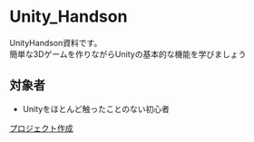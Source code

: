 # Unity_Handson
UnityHandson資料です。  
簡単な3Dゲームを作りながらUnityの基本的な機能を学びましょう

## 対象者
- Unityをほとんど触ったことのない初心者


[プロジェクト作成](https://github.com/Naja-Naja/Unity_Handson/blob/main/Handson/CreateProject.md)  
